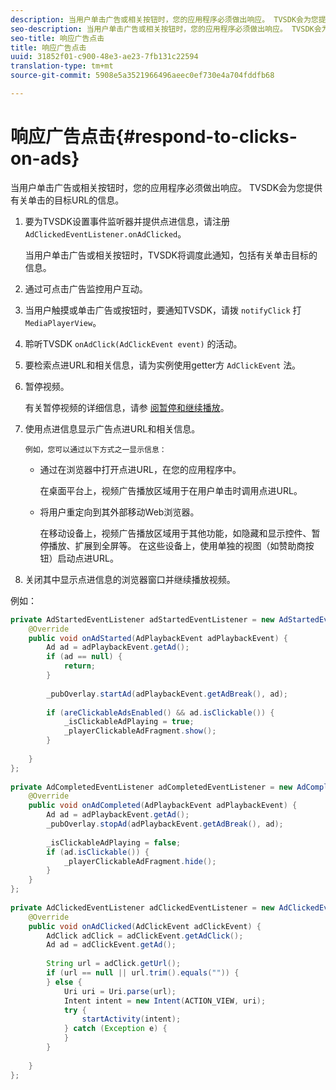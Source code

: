 ```yaml
---
description: 当用户单击广告或相关按钮时，您的应用程序必须做出响应。 TVSDK会为您提供有关单击的目标URL的信息。
seo-description: 当用户单击广告或相关按钮时，您的应用程序必须做出响应。 TVSDK会为您提供有关单击的目标URL的信息。
seo-title: 响应广告点击
title: 响应广告点击
uuid: 31852f01-c900-48e3-ae23-7fb131c22594
translation-type: tm+mt
source-git-commit: 5908e5a3521966496aeec0ef730e4a704fddfb68

---
```



# 响应广告点击{#respond-to-clicks-on-ads}

当用户单击广告或相关按钮时，您的应用程序必须做出响应。 TVSDK会为您提供有关单击的目标URL的信息。

1. 要为TVSDK设置事件监听器并提供点进信息，请注册 `AdClickedEventListener.onAdClicked`。

   当用户单击广告或相关按钮时，TVSDK将调度此通知，包括有关单击目标的信息。
1. 通过可点击广告监控用户互动。
1. 当用户触摸或单击广告或按钮时，要通知TVSDK，请拨 `notifyClick` 打 `MediaPlayerView`。
1. 聆听TVSDK `onAdClick(AdClickEvent event)` 的活动。
1. 要检索点进URL和相关信息，请为实例使用getter方 `AdClickEvent` 法。
1. 暂停视频。

   有关暂停视频的详细信息，请参 [阅暂停和继续播放](../../ad-insertion/clickable-ads/android-1.4-pausing-resuming-playback.md)。
1. 使用点进信息显示广告点进URL和相关信息。

       例如，您可以通过以下方式之一显示信息：
   
   * 通过在浏览器中打开点进URL，在您的应用程序中。

      在桌面平台上，视频广告播放区域用于在用户单击时调用点进URL。
   * 将用户重定向到其外部移动Web浏览器。

      在移动设备上，视频广告播放区域用于其他功能，如隐藏和显示控件、暂停播放、扩展到全屏等。 在这些设备上，使用单独的视图（如赞助商按钮）启动点进URL。

1. 关闭其中显示点进信息的浏览器窗口并继续播放视频。

<!--<a id="example_2D93228E510D438C8AB5559897817A47"></a>-->

例如：

```java
private AdStartedEventListener adStartedEventListener = new AdStartedEventListener() { 
    @Override 
    public void onAdStarted(AdPlaybackEvent adPlaybackEvent) { 
        Ad ad = adPlaybackEvent.getAd(); 
        if (ad == null) { 
            return; 
        } 
 
        _pubOverlay.startAd(adPlaybackEvent.getAdBreak(), ad); 
 
        if (areClickableAdsEnabled() && ad.isClickable()) { 
            _isClickableAdPlaying = true; 
            _playerClickableAdFragment.show(); 
        } 
 
    } 
}; 
 
private AdCompletedEventListener adCompletedEventListener = new AdCompletedEventListener() { 
    @Override 
    public void onAdCompleted(AdPlaybackEvent adPlaybackEvent) { 
        Ad ad = adPlaybackEvent.getAd(); 
        _pubOverlay.stopAd(adPlaybackEvent.getAdBreak(), ad); 
 
        _isClickableAdPlaying = false; 
        if (ad.isClickable()) { 
            _playerClickableAdFragment.hide(); 
        } 
    } 
}; 
 
private AdClickedEventListener adClickedEventListener = new AdClickedEventListener() { 
    @Override 
    public void onAdClicked(AdClickEvent adClickEvent) { 
        AdClick adClick = adClickEvent.getAdClick(); 
        Ad ad = adClickEvent.getAd(); 
 
        String url = adClick.getUrl(); 
        if (url == null || url.trim().equals("")) { 
        } else { 
            Uri uri = Uri.parse(url); 
            Intent intent = new Intent(ACTION_VIEW, uri); 
            try { 
                startActivity(intent); 
            } catch (Exception e) { 
            } 
        } 
 
    } 
}; 
```

